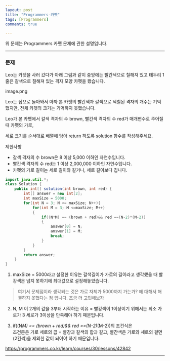 ```yaml
---
layout: post
title: "Programmers-카펫"
tags: [Programmers]
comments: true

---
```


위 문제는 Programmers 카펫 문제에 관한 설명입니다.<br>

---

### 문제

Leo는 카펫을 사러 갔다가 아래 그림과 같이 중앙에는 빨간색으로 칠해져 있고 테두리 1줄은 갈색으로 칠해져 있는 격자 모양 카펫을 봤습니다.

image.png

Leo는 집으로 돌아와서 아까 본 카펫의 빨간색과 갈색으로 색칠된 격자의 개수는 기억했지만, 전체 카펫의 크기는 기억하지 못했습니다.

Leo가 본 카펫에서 갈색 격자의 수 brown, 빨간색 격자의 수 red가 매개변수로 주어질 때 카펫의 가로,

세로 크기를 순서대로 배열에 담아 return 하도록 solution 함수를 작성해주세요.

제한사항
* 갈색 격자의 수 brown은 8 이상 5,000 이하인 자연수입니다.
* 빨간색 격자의 수 red는 1 이상 2,000,000 이하인 자연수입니다.
* 카펫의 가로 길이는 세로 길이와 같거나, 세로 길이보다 깁니다.


```java
import java.util.*;
class Solution {
    public int[] solution(int brown, int red) {
        int[] answer = new int[2];
        int maxSize = 5000;
        for(int N = 3; N <= maxSize; N++){
            for(int M = 3; M <=maxSize; M++)
            {
                if((N*M) == (brown + red)&& red ==(N-2)*(M-2))
                {
                    answer[0] = N;
                    answer[1] = M;
                    break;
                }
            }
        }
        return answer;
    }
}
```
1. maxSize = 5000라고 설정한 이유는 갈색길이가 가로의 길이라고 생각했을 때 빨강색은 넘지 못하기에 최대값으로 설정해놓았습니다.

> 여기서 문제점이라 생각되는 것은 가로 자체가 5000까지 가는가? 에 대해서 해결하지 못했다는 점 입니다. 조금 더 고민해보자

2.  N, M 이 2개의 값을 3부터 시작하는 이유 = 빨강색이 1이상이기 위해서는 최소 가로가 3 세로가 3이상을 만족해야 하기 때문입니다.

3. if((N*M) == (brown + red)&& red ==(N-2)*(M-2))의 조건식은<br>
조건문은 가로 세로의 곱 = 빨강과 갈색의 합과 같고, 빨간색은 가로와 세로의 겉면(2칸씩)을 제외한 값이 되어야 하기 때문입니다.

https://programmers.co.kr/learn/courses/30/lessons/42842

---
